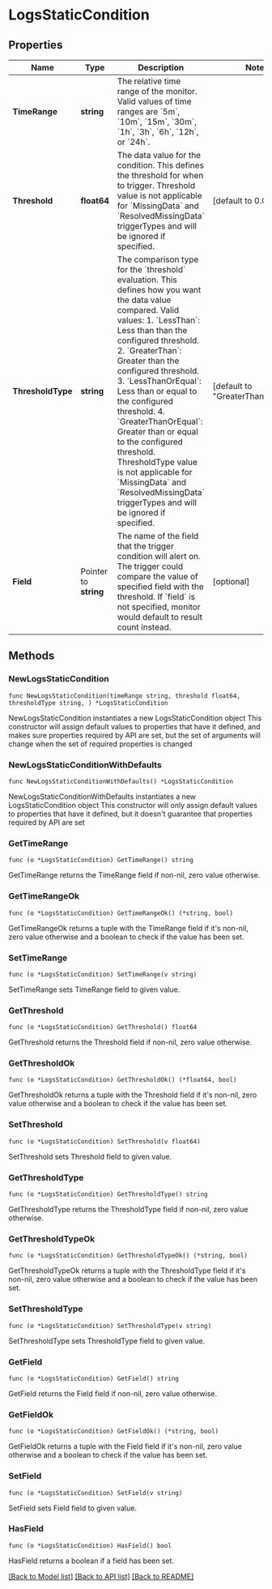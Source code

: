 # LogsStaticCondition

## Properties

Name | Type | Description | Notes
------------ | ------------- | ------------- | -------------
**TimeRange** | **string** | The relative time range of the monitor. Valid values of time ranges are &#x60;5m&#x60;, &#x60;10m&#x60;, &#x60;15m&#x60;, &#x60;30m&#x60;, &#x60;1h&#x60;, &#x60;3h&#x60;, &#x60;6h&#x60;, &#x60;12h&#x60;, or &#x60;24h&#x60;. | 
**Threshold** | **float64** | The data value for the condition. This defines the threshold for when to trigger. Threshold value is not applicable for &#x60;MissingData&#x60; and &#x60;ResolvedMissingData&#x60; triggerTypes and will be ignored if specified. | [default to 0.0]
**ThresholdType** | **string** | The comparison type for the &#x60;threshold&#x60; evaluation. This defines how you want the data value compared. Valid values:   1. &#x60;LessThan&#x60;: Less than than the configured threshold.   2. &#x60;GreaterThan&#x60;: Greater than the configured threshold.   3. &#x60;LessThanOrEqual&#x60;: Less than or equal to the configured threshold.   4. &#x60;GreaterThanOrEqual&#x60;: Greater than or equal to the configured threshold. ThresholdType value is not applicable for &#x60;MissingData&#x60; and &#x60;ResolvedMissingData&#x60; triggerTypes and will be ignored if specified. | [default to "GreaterThanOrEqual"]
**Field** | Pointer to **string** | The name of the field that the trigger condition will alert on. The trigger could compare the value of specified field with the threshold. If &#x60;field&#x60; is not specified, monitor would default to result count instead. | [optional] 

## Methods

### NewLogsStaticCondition

`func NewLogsStaticCondition(timeRange string, threshold float64, thresholdType string, ) *LogsStaticCondition`

NewLogsStaticCondition instantiates a new LogsStaticCondition object
This constructor will assign default values to properties that have it defined,
and makes sure properties required by API are set, but the set of arguments
will change when the set of required properties is changed

### NewLogsStaticConditionWithDefaults

`func NewLogsStaticConditionWithDefaults() *LogsStaticCondition`

NewLogsStaticConditionWithDefaults instantiates a new LogsStaticCondition object
This constructor will only assign default values to properties that have it defined,
but it doesn't guarantee that properties required by API are set

### GetTimeRange

`func (o *LogsStaticCondition) GetTimeRange() string`

GetTimeRange returns the TimeRange field if non-nil, zero value otherwise.

### GetTimeRangeOk

`func (o *LogsStaticCondition) GetTimeRangeOk() (*string, bool)`

GetTimeRangeOk returns a tuple with the TimeRange field if it's non-nil, zero value otherwise
and a boolean to check if the value has been set.

### SetTimeRange

`func (o *LogsStaticCondition) SetTimeRange(v string)`

SetTimeRange sets TimeRange field to given value.


### GetThreshold

`func (o *LogsStaticCondition) GetThreshold() float64`

GetThreshold returns the Threshold field if non-nil, zero value otherwise.

### GetThresholdOk

`func (o *LogsStaticCondition) GetThresholdOk() (*float64, bool)`

GetThresholdOk returns a tuple with the Threshold field if it's non-nil, zero value otherwise
and a boolean to check if the value has been set.

### SetThreshold

`func (o *LogsStaticCondition) SetThreshold(v float64)`

SetThreshold sets Threshold field to given value.


### GetThresholdType

`func (o *LogsStaticCondition) GetThresholdType() string`

GetThresholdType returns the ThresholdType field if non-nil, zero value otherwise.

### GetThresholdTypeOk

`func (o *LogsStaticCondition) GetThresholdTypeOk() (*string, bool)`

GetThresholdTypeOk returns a tuple with the ThresholdType field if it's non-nil, zero value otherwise
and a boolean to check if the value has been set.

### SetThresholdType

`func (o *LogsStaticCondition) SetThresholdType(v string)`

SetThresholdType sets ThresholdType field to given value.


### GetField

`func (o *LogsStaticCondition) GetField() string`

GetField returns the Field field if non-nil, zero value otherwise.

### GetFieldOk

`func (o *LogsStaticCondition) GetFieldOk() (*string, bool)`

GetFieldOk returns a tuple with the Field field if it's non-nil, zero value otherwise
and a boolean to check if the value has been set.

### SetField

`func (o *LogsStaticCondition) SetField(v string)`

SetField sets Field field to given value.

### HasField

`func (o *LogsStaticCondition) HasField() bool`

HasField returns a boolean if a field has been set.


[[Back to Model list]](../README.md#documentation-for-models) [[Back to API list]](../README.md#documentation-for-api-endpoints) [[Back to README]](../README.md)


